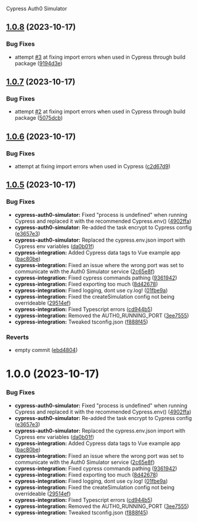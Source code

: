 Cypress Auth0 Simulator

## [1.0.8](https://github.com/JasonLandbridge/Cypress-Auth0-Simulator/compare/v1.0.7...v1.0.8) (2023-10-17)


### Bug Fixes

* attempt [#3](https://github.com/JasonLandbridge/Cypress-Auth0-Simulator/issues/3) at fixing import errors when used in Cypress through build package ([9194d3e](https://github.com/JasonLandbridge/Cypress-Auth0-Simulator/commit/9194d3ed8aba130926da3d03810166a416172ed3))

## [1.0.7](https://github.com/JasonLandbridge/Cypress-Auth0-Simulator/compare/v1.0.6...v1.0.7) (2023-10-17)


### Bug Fixes

* attempt [#2](https://github.com/JasonLandbridge/Cypress-Auth0-Simulator/issues/2) at fixing import errors when used in Cypress through build package ([5075dcb](https://github.com/JasonLandbridge/Cypress-Auth0-Simulator/commit/5075dcbaabe50cdf471879447ed2239853ff14de))

## [1.0.6](https://github.com/JasonLandbridge/Cypress-Auth0-Simulator/compare/v1.0.5...v1.0.6) (2023-10-17)


### Bug Fixes

* attempt at fixing import errors when used in Cypress ([c2d67d9](https://github.com/JasonLandbridge/Cypress-Auth0-Simulator/commit/c2d67d928be5a386d8d58b9307c5216f30d229f5))

## [1.0.5](https://github.com/JasonLandbridge/Cypress-Auth0-Simulator/compare/v1.0.4...v1.0.5) (2023-10-17)


### Bug Fixes

* **cypress-auth0-simulator:** Fixed "process is undefined" when running Cypress and replaced it with the recommended Cypress.env() ([4902ffa](https://github.com/JasonLandbridge/Cypress-Auth0-Simulator/commit/4902ffa5d69f6aa572d203aa378c3f864a73bbc5))
* **cypress-auth0-simulator:** Re-added the task encrypt to Cypress config ([e3657e3](https://github.com/JasonLandbridge/Cypress-Auth0-Simulator/commit/e3657e37822a9a12fd182671ff39bf662c7a1367))
* **cypress-auth0-simulator:** Replaced the cypress.env.json import with Cypress env variables ([da0b01f](https://github.com/JasonLandbridge/Cypress-Auth0-Simulator/commit/da0b01f6ed1d25485fe31b502ba2c7fe282fa82f))
* **cypress-integration:** Added Cypress data tags to Vue example app ([bac80be](https://github.com/JasonLandbridge/Cypress-Auth0-Simulator/commit/bac80bed65f146a22a312180e4cc52e4cb2eb782))
* **cypress-integration:** Fixed an issue where the wrong port was set to communicate with the Auth0 Simulator service ([2c65e8f](https://github.com/JasonLandbridge/Cypress-Auth0-Simulator/commit/2c65e8fc8664c84dadb857d5caffed848de87f4c))
* **cypress-integration:** Fixed cypress commands pathing ([9361942](https://github.com/JasonLandbridge/Cypress-Auth0-Simulator/commit/9361942d6039248b8a30e73f6bb8a4b4ff32d173))
* **cypress-integration:** Fixed exporting too much ([8d42678](https://github.com/JasonLandbridge/Cypress-Auth0-Simulator/commit/8d4267865c4f3e2a42f4356b3b9c6759e9ed0d1a))
* **cypress-integration:** Fixed logging, dont use cy.log! ([01fbe9a](https://github.com/JasonLandbridge/Cypress-Auth0-Simulator/commit/01fbe9a094220c353f342b7e65bb7d86db9617b4))
* **cypress-integration:** Fixed the createSimulation config not being overrideable ([29514ef](https://github.com/JasonLandbridge/Cypress-Auth0-Simulator/commit/29514ef8a5bbaec56a9bcc06e08918f613b6ce90))
* **cypress-integration:** Fixed Typescript errors ([cd944b5](https://github.com/JasonLandbridge/Cypress-Auth0-Simulator/commit/cd944b505e1c71a1bad6e8e1b7b0d2fe5ce4f733))
* **cypress-integration:** Removed the AUTH0_RUNNING_PORT ([3ee7555](https://github.com/JasonLandbridge/Cypress-Auth0-Simulator/commit/3ee75551a5b24aafe165df660f504284b70ebdfc))
* **cypress-integration:** Tweaked tsconfig.json ([f888f45](https://github.com/JasonLandbridge/Cypress-Auth0-Simulator/commit/f888f452dce15f2ea1756c751f38ec844da23b5d))


### Reverts

* empty commit ([ebd4804](https://github.com/JasonLandbridge/Cypress-Auth0-Simulator/commit/ebd480441a4bbd2d223f6f4495eed0c7fc9af5af))

# 1.0.0 (2023-10-17)


### Bug Fixes

* **cypress-auth0-simulator:** Fixed "process is undefined" when running Cypress and replaced it with the recommended Cypress.env() ([4902ffa](https://github.com/JasonLandbridge/Cypress-Auth0-Simulator/commit/4902ffa5d69f6aa572d203aa378c3f864a73bbc5))
* **cypress-auth0-simulator:** Re-added the task encrypt to Cypress config ([e3657e3](https://github.com/JasonLandbridge/Cypress-Auth0-Simulator/commit/e3657e37822a9a12fd182671ff39bf662c7a1367))
* **cypress-auth0-simulator:** Replaced the cypress.env.json import with Cypress env variables ([da0b01f](https://github.com/JasonLandbridge/Cypress-Auth0-Simulator/commit/da0b01f6ed1d25485fe31b502ba2c7fe282fa82f))
* **cypress-integration:** Added Cypress data tags to Vue example app ([bac80be](https://github.com/JasonLandbridge/Cypress-Auth0-Simulator/commit/bac80bed65f146a22a312180e4cc52e4cb2eb782))
* **cypress-integration:** Fixed an issue where the wrong port was set to communicate with the Auth0 Simulator service ([2c65e8f](https://github.com/JasonLandbridge/Cypress-Auth0-Simulator/commit/2c65e8fc8664c84dadb857d5caffed848de87f4c))
* **cypress-integration:** Fixed cypress commands pathing ([9361942](https://github.com/JasonLandbridge/Cypress-Auth0-Simulator/commit/9361942d6039248b8a30e73f6bb8a4b4ff32d173))
* **cypress-integration:** Fixed exporting too much ([8d42678](https://github.com/JasonLandbridge/Cypress-Auth0-Simulator/commit/8d4267865c4f3e2a42f4356b3b9c6759e9ed0d1a))
* **cypress-integration:** Fixed logging, dont use cy.log! ([01fbe9a](https://github.com/JasonLandbridge/Cypress-Auth0-Simulator/commit/01fbe9a094220c353f342b7e65bb7d86db9617b4))
* **cypress-integration:** Fixed the createSimulation config not being overrideable ([29514ef](https://github.com/JasonLandbridge/Cypress-Auth0-Simulator/commit/29514ef8a5bbaec56a9bcc06e08918f613b6ce90))
* **cypress-integration:** Fixed Typescript errors ([cd944b5](https://github.com/JasonLandbridge/Cypress-Auth0-Simulator/commit/cd944b505e1c71a1bad6e8e1b7b0d2fe5ce4f733))
* **cypress-integration:** Removed the AUTH0_RUNNING_PORT ([3ee7555](https://github.com/JasonLandbridge/Cypress-Auth0-Simulator/commit/3ee75551a5b24aafe165df660f504284b70ebdfc))
* **cypress-integration:** Tweaked tsconfig.json ([f888f45](https://github.com/JasonLandbridge/Cypress-Auth0-Simulator/commit/f888f452dce15f2ea1756c751f38ec844da23b5d))
